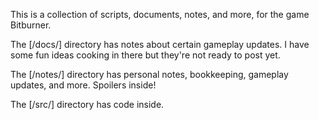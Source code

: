 This is a collection of scripts, documents, notes, and more, for the game Bitburner.

The [/docs/] directory has notes about certain gameplay updates. I have some fun ideas cooking in there but they're not ready to post yet.

The [/notes/] directory has personal notes, bookkeeping, gameplay updates, and more. Spoilers inside!

The [/src/] directory has code inside.